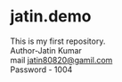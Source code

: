 # jatin.demo
This is my first repository. 
<br>
Author-Jatin Kumar
<br>
mail jatin80820@gamil.com
<br>
Password - 1004
